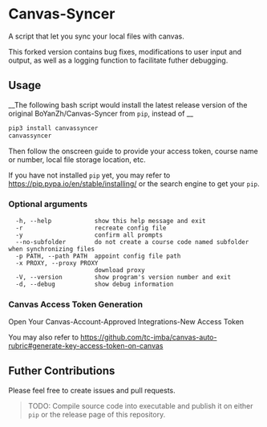 # Canvas-Syncer

A script that let you sync your local files with canvas.

This forked version contains bug fixes, modifications to user input and output, as well as a logging function to facilitate futher debugging.

## Usage

__The following bash script would install the latest release version of the original BoYanZh/Canvas-Syncer from `pip`, instead of __

```bash
pip3 install canvassyncer
canvassyncer
```

Then follow the onscreen guide to provide your access token, course name or number, local file storage location, etc.

If you have not installed `pip` yet, you may refer to <https://pip.pypa.io/en/stable/installing/> or the search engine to get your `pip`.

### Optional arguments

```
  -h, --help            show this help message and exit
  -r                    recreate config file
  -y                    confirm all prompts
  --no-subfolder        do not create a course code named subfolder when synchronizing files
  -p PATH, --path PATH  appoint config file path
  -x PROXY, --proxy PROXY
                        download proxy
  -V, --version         show program's version number and exit
  -d, --debug           show debug information
```

### Canvas Access Token Generation

Open Your Canvas-Account-Approved Integrations-New Access Token

You may also refer to <https://github.com/tc-imba/canvas-auto-rubric#generate-key-access-token-on-canvas>

## Futher Contributions

Please feel free to create issues and pull requests.

> TODO: Compile source code into executable and publish it on either `pip` or the release page of this repository.
